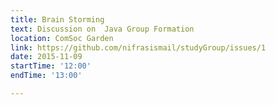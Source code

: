 ```yaml
---
title: Brain Storming
text: Discussion on  Java Group Formation
location: ComSoc Garden
link: https://github.com/nifrasismail/studyGroup/issues/1
date: 2015-11-09
startTime: '12:00'
endTime: '13:00'

---
```

